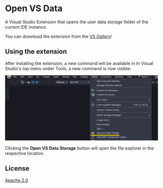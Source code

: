 # Open VS Data

A Visual Studio Extension that opens the user data storage folder of the current IDE instance.

You can download the extension from the [VS Gallery](https://marketplace.visualstudio.com/items?itemName=mariasolos.openvsdata)!

## Using the extension

After installing the extension, a new command will be available in 
In Visual Studio's top menu under Tools, a new command is now visible:

![Command button](images/command.png)

Clicking the **Open VS Data Storage** button will open the file explorer in the respective location.

## License
[Apache 2.0](LICENSE) 